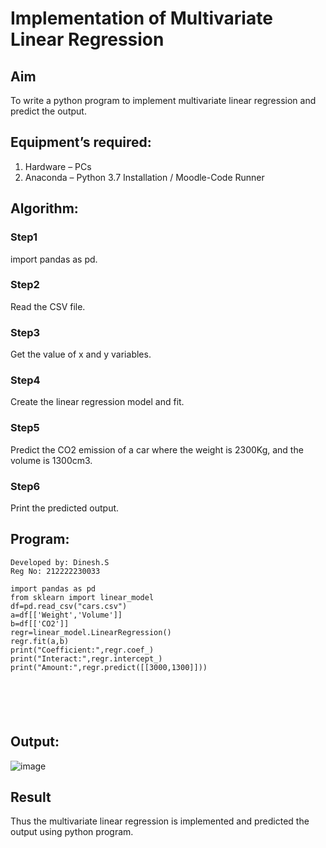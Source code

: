 # Implementation of Multivariate Linear Regression
## Aim
To write a python program to implement multivariate linear regression and predict the output.
## Equipment’s required:
1.	Hardware – PCs
2.	Anaconda – Python 3.7 Installation / Moodle-Code Runner
## Algorithm:
### Step1
import pandas as pd.

### Step2
Read the CSV file.

### Step3
Get the value of x and y variables.

### Step4
Create the linear regression model and fit.

### Step5
Predict the CO2 emission of a car where the weight is 2300Kg, and the volume is 1300cm3.

### Step6
Print the predicted output.

## Program:
```
Developed by: Dinesh.S
Reg No: 212222230033
```


```
import pandas as pd
from sklearn import linear_model
df=pd.read_csv("cars.csv")
a=df[['Weight','Volume']]
b=df[['CO2']]
regr=linear_model.LinearRegression()
regr.fit(a,b)
print("Coefficient:",regr.coef_)
print("Interact:",regr.intercept_)
print("Amount:",regr.predict([[3000,1300]]))






```
## Output:
![image](https://github.com/Dineshsekhar2004/Multivariate-Linear-Regression/assets/119405916/36965c03-2359-4198-915b-962065131729)




## Result
Thus the multivariate linear regression is implemented and predicted the output using python program.
